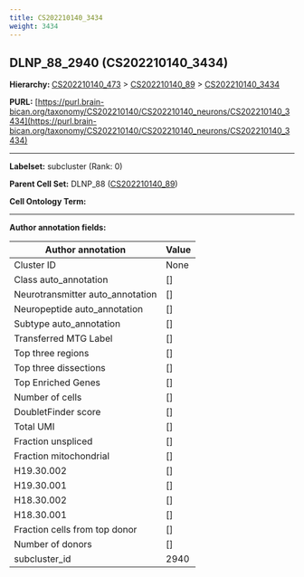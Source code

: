 ```yaml
---
title: CS202210140_3434
weight: 3434
---
```

## DLNP_88_2940 (CS202210140_3434)
<b>Hierarchy: </b>
[CS202210140_473](../CS202210140_473) >
[CS202210140_89](../CS202210140_89) >
[CS202210140_3434](../CS202210140_3434)

**PURL:** [https://purl.brain-bican.org/taxonomy/CS202210140/CS202210140_neurons/CS202210140_3434](https://purl.brain-bican.org/taxonomy/CS202210140/CS202210140_neurons/CS202210140_3434)

---


**Labelset:** subcluster (Rank: 0)

**Parent Cell Set:** DLNP_88 ([CS202210140_89](../CS202210140_89))



**Cell Ontology Term:** 

[MARKER GENES.]: #


---

[TRANSFERRED ANNOTATIONS.]: #


[AUTHOR ANNOTATION FIELDS.]: #


**Author annotation fields:**

| Author annotation | Value |
|-------------------|-------|
|Cluster ID|None|
|Class auto_annotation|[]|
|Neurotransmitter auto_annotation|[]|
|Neuropeptide auto_annotation|[]|
|Subtype auto_annotation|[]|
|Transferred MTG Label|[]|
|Top three regions|[]|
|Top three dissections|[]|
|Top Enriched Genes|[]|
|Number of cells|[]|
|DoubletFinder score|[]|
|Total UMI|[]|
|Fraction unspliced|[]|
|Fraction mitochondrial|[]|
|H19.30.002|[]|
|H19.30.001|[]|
|H18.30.002|[]|
|H18.30.001|[]|
|Fraction cells from top donor|[]|
|Number of donors|[]|
|subcluster_id|2940|

